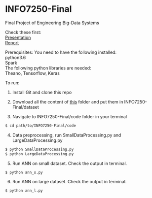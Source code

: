 # INFO7250-Final
Final Project of Engineering Big-Data Systems

Check these first:<br>
<a href="">Presentation</a><br>
<a href="">Report</a>

Prerequisites:
You need to have the following installed:<br>
python3.6<br>
Spark<br>
The following python libraries are needed:<br>
Theano, Tensorflow, Keras

To run:

1. Install Git and clone this repo

2. Download all the content of <a href="https://drive.google.com/open?id=0B-cyNEbHVKHCczZ3RlAwaFQwWlE">this</a> folder and put them in INFO7250-Final/dataset

3. Navigate to INFO7250-Final/code folder in your terminal
```sh
$ cd path/to/INFO7250-Final/code
```

4. Data preprocessing, run SmallDataProcessing.py and LargeDataProcessing.py
```sh
$ python SmallDataProcessing.py
$ python LargeDataProcessing.py
```

5. Run ANN on small dataset. Check the output in terminal.
```sh
$ python ann_s.py
```

6. Run ANN on large dataset. Check the output in terminal.
```sh
$ python ann_l.py
```
